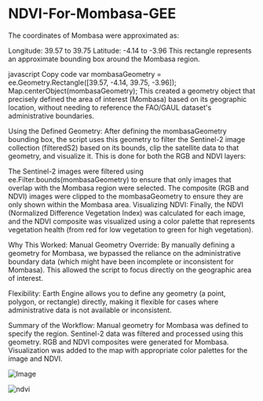 # NDVI-For-Mombasa-GEE

 The coordinates of Mombasa were approximated as:

Longitude: 39.57 to 39.75
Latitude: -4.14 to -3.96
This rectangle represents an approximate bounding box around the Mombasa region.

javascript
Copy code
var mombasaGeometry = ee.Geometry.Rectangle([39.57, -4.14, 39.75, -3.96]);
Map.centerObject(mombasaGeometry);
This created a geometry object that precisely defined the area of interest (Mombasa) based on its geographic location, without needing to reference the FAO/GAUL dataset's administrative boundaries.

Using the Defined Geometry: After defining the mombasaGeometry bounding box, the script uses this geometry to filter the Sentinel-2 image collection (filteredS2) based on its bounds, clip the satellite data to that geometry, and visualize it. This is done for both the RGB and NDVI layers:

The Sentinel-2 images were filtered using ee.Filter.bounds(mombasaGeometry) to ensure that only images that overlap with the Mombasa region were selected.
The composite (RGB and NDVI) images were clipped to the mombasaGeometry to ensure they are only shown within the Mombasa area.
Visualizing NDVI: Finally, the NDVI (Normalized Difference Vegetation Index) was calculated for each image, and the NDVI composite was visualized using a color palette that represents vegetation health (from red for low vegetation to green for high vegetation).

Why This Worked:
Manual Geometry Override: By manually defining a geometry for Mombasa, we bypassed the reliance on the administrative boundary data (which might have been incomplete or inconsistent for Mombasa). This allowed the script to focus directly on the geographic area of interest.

Flexibility: Earth Engine allows you to define any geometry (a point, polygon, or rectangle) directly, making it flexible for cases where administrative data is not available or inconsistent.

Summary of the Workflow:
Manual geometry for Mombasa was defined to specify the region.
Sentinel-2 data was filtered and processed using this geometry.
RGB and NDVI composites were generated for Mombasa.
Visualization was added to the map with appropriate color palettes for the image and NDVI.




![Image](https://github.com/user-attachments/assets/4d4c72a9-a305-4f4a-9939-33f709fa9638)



![ndvi](https://github.com/user-attachments/assets/e2d57e9e-07da-4129-81e0-ccaf1e50807b)


